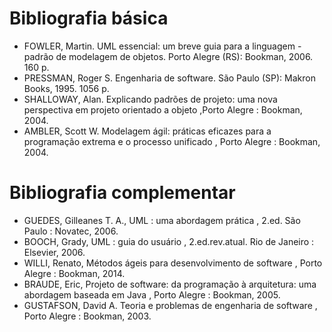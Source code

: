 # Bibliografia básica
- FOWLER, Martin. UML essencial: um breve guia para a linguagem - padrão de modelagem de objetos. Porto Alegre (RS): Bookman, 2006. 160 p.
- PRESSMAN, Roger S. Engenharia de software. São Paulo (SP): Makron Books, 1995. 1056 p.
- SHALLOWAY, Alan. Explicando padrões de projeto: uma nova perspectiva em projeto orientado a objeto ,Porto Alegre : Bookman, 2004.
- AMBLER, Scott W. Modelagem ágil: práticas eficazes para a programação extrema e o processo unificado , Porto Alegre : Bookman, 2004.

# Bibliografia complementar
- GUEDES, Gilleanes T. A., UML : uma abordagem prática , 2.ed. São Paulo : Novatec, 2006.
- BOOCH, Grady, UML : guia do usuário , 2.ed.rev.atual. Rio de Janeiro : Elsevier, 2006.
- WILLI, Renato, Métodos ágeis para desenvolvimento de software , Porto Alegre : Bookman, 2014.
- BRAUDE, Eric, Projeto de software: da programação à arquitetura: uma abordagem baseada em Java , Porto Alegre : Bookman, 2005.
- GUSTAFSON, David A. Teoria e problemas de engenharia de software , Porto Alegre : Bookman, 2003.
